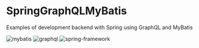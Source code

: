 # SpringGraphQLMyBatis
Examples of development backend with Spring using GraphQL and MyBatis


![mybatis](https://user-images.githubusercontent.com/26117410/41145536-b4bb49be-6b00-11e8-9f53-2fbd79c8a797.jpg)
![graphql](https://user-images.githubusercontent.com/26117410/41145414-4f334862-6b00-11e8-9e38-45bb1e010645.jpg)
![spring-framework](https://user-images.githubusercontent.com/26117410/41145482-7f9f46fe-6b00-11e8-9c5d-6d5c857f9bdf.jpg)

